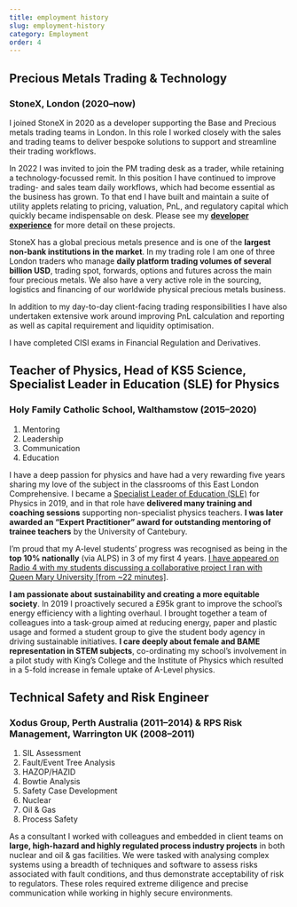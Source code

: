 ```yaml
---
title: employment history
slug: employment-history
category: Employment
order: 4
---
```


## Precious Metals Trading & Technology

### StoneX, London (2020<span>&#8211;</span>now)

I joined StoneX in 2020 as a developer supporting the Base and Precious metals trading teams in London. In this role I worked closely with the sales and trading teams to deliver bespoke solutions to support and streamline their trading workflows.

In 2022 I was invited to join the PM trading desk as a trader, while retaining a technology-focussed remit. In this position I have continued to improve trading- and sales team daily workflows, which had become essential as the business has grown. To that end I have built and maintain a suite of utility applets relating to pricing, valuation, PnL, and regulatory capital which quickly became indispensable on desk. Please see my **<a href="/developer-experience">developer experience</a>** for more detail on these projects.

StoneX has a global precious metals presence and is one of the **largest non-bank institutions in the market**. In my trading role I am one of three London traders who manage **daily platform trading volumes of several billion USD**, trading spot, forwards, options and futures across the main four precious metals. We also have a very active role in the sourcing, logistics and financing of our worldwide physical precious metals business.

In addition to my day-to-day client-facing trading responsibilities I have also undertaken extensive work around improving PnL calculation and reporting as well as capital requirement and liquidity optimisation.

I have completed CISI exams in Financial Regulation and Derivatives.

## Teacher of Physics, Head of KS5 Science, Specialist Leader in Education (SLE) for Physics

### Holy Family Catholic School, Walthamstow (2015<span>&#8211;</span>2020)

1. Mentoring
1. Leadership
1. Communication
1. Education

I have a deep passion for physics and have had a very rewarding five years sharing my love of the subject in the classrooms of this East London Comprehensive. I became a <a target="_blank" href="https://www.gov.uk/guidance/get-school-to-school-support-from-system-leaders#specialist-leaders-of-education-sles">Specialist Leader of Education (SLE)</a> for Physics in 2019, and in that role have **delivered many training and coaching sessions** supporting non-specialist physics teachers. **I was later awarded an “Expert Practitioner” award for outstanding mentoring of trainee teachers** by the University of Cantebury.

I’m proud that my A-level students’ progress was recognised as being in the **top 10% nationally** (via ALPS) in 3 of my first 4 years. <a target='_blank' href='https://www.bbc.co.uk/sounds/play/m0000qpw'>I have appeared on Radio 4 with my students discussing a collaborative project I ran with Queen Mary University [from ~22 minutes]</a>.

**I am passionate about sustainability and creating a more equitable society**. In 2019 I proactively secured a £95k grant to improve the school’s energy efficiency with a lighting overhaul. I brought together a team of colleagues into a task-group aimed at reducing energy, paper and plastic usage and formed a student group to give the student body agency in driving sustainable initiatives. **I care deeply about female and BAME representation in STEM subjects**, co-ordinating my school’s involvement in a pilot study with King’s College and the Institute of Physics which resulted in a 5-fold increase in female uptake of A-Level physics.

## Technical Safety and Risk Engineer

### Xodus Group, Perth Australia (2011–2014) & RPS Risk Management, Warrington UK (2008–2011)

1. SIL Assessment
1. Fault/Event Tree Analysis
1. HAZOP/HAZID
1. Bowtie Analysis
1. Safety Case Development
1. Nuclear
1. Oil & Gas
1. Process Safety

As a consultant I worked with colleagues and embedded in client teams on **large, high-hazard and highly regulated process industry projects** in both nuclear and oil & gas facilities. We were tasked with analysing complex systems using a breadth of techniques and software to assess risks associated with fault conditions, and thus demonstrate acceptability of risk to regulators. These roles required extreme diligence and precise communication while working in highly secure environments.
